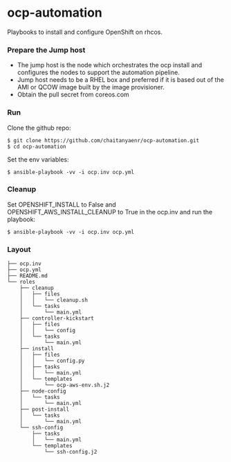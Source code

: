 # ocp-automation
Playbooks to install and configure OpenShift on rhcos.

### Prepare the Jump host
- The jump host is the node which orchestrates the ocp install and configures the nodes to support the automation pipeline.
- Jump host needs to be a RHEL box and preferred if it is based out of the AMI or QCOW image built by the image provisioner.
- Obtain the pull secret from coreos.com

### Run
Clone the github repo:
```
$ git clone https://github.com/chaitanyaenr/ocp-automation.git
$ cd ocp-automation
```
Set the env variables:
```
$ ansible-playbook -vv -i ocp.inv ocp.yml
```

### Cleanup
Set OPENSHIFT_INSTALL to False and OPENSHIFT_AWS_INSTALL_CLEANUP to True in the ocp.inv and run the playbook:
```
$ ansible-playbook -vv -i ocp.inv ocp.yml
```

### Layout
```
├── ocp.inv
├── ocp.yml
├── README.md
└── roles
    ├── cleanup
    │   ├── files
    │   │   └── cleanup.sh
    │   └── tasks
    │       └── main.yml
    ├── controller-kickstart
    │   ├── files
    │   │   └── config
    │   └── tasks
    │       └── main.yml
    ├── install
    │   ├── files
    │   │   └── config.py
    │   ├── tasks
    │   │   └── main.yml
    │   └── templates
    │       └── ocp-aws-env.sh.j2
    ├── node-config
    │   └── tasks
    │       └── main.yml
    ├── post-install
    │   └── tasks
    │       └── main.yml
    └── ssh-config
        ├── tasks
        │   └── main.yml
        └── templates
            └── ssh-config.j2
```
